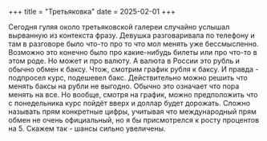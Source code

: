 +++
title = "Третьяковка"
date = 2025-02-01
+++

Сегодня гуляя около третьяковской галереи случайно услышал вырванную из контекста фразу. Девушка разговаривала по телефону и там в разговоре было что-то про то что мол менять уже бессмысленно. Возможно это конечно было про какие-нибудь билеты или про что-то в этом роде. Но может и про валюту. А валюта в России это рубль и обычно обмен к баксу. Чтож, смотрим график рубля к баксу. И правда - подпросел курс, подешевел бакс. Действительно можно решить что менять баксы на рубли не выгодно. Обычно это означает что пора менять на все. Но вообще, смотря на график, можно предположить что с понедельника курс пойдёт вверх и доллар будет дорожать. Сложно называть прям конкретные цифры, учитывая что международный прям обмен не очень официальный, но я бы присмотрелся к росту процентов на 5. Скажем так - шансы сильно увеличены.